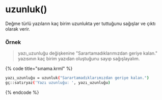 # uzunluk\(\)

Değme türlü yazıların kaç birim uzunlukta yer tuttuğunu sağışlar ve çıktı olarak verir.

### Örnek

> yazı\_uzunluğu değişkenine "Sarartamadıklarımızdan geriye kalan." yazısının kaç birim yazıdan oluştuğunu sayıp sağışlayalım.

{% code title="sınama.krml" %}
```bash
yazı_uzunluğu = uzunluk("Sarartamadıklarımızdan geriye kalan.")
gç::satıryaz('Yazı uzunluğu: ', yazı_uzunluğu)
```
{% endcode %}

